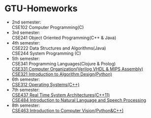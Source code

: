 # GTU-Homeworks


* 2nd semester:  
			CSE102 Computer Programming(C)  
* 3rd semester:  
			CSE241 Object Oriented Programming(C++ & Java)  
* 4th semester:  
			CSE222 Data Structures and Algorithms(Java)  
			CSE244 System Programming (C)  
* 5th semester:  
			CSE341 Programming Languages(Clojure & Prolog)  
			[CSE331 Computer Organization(Verilog VHDL & MIPS Assembly)](https://github.com/sevvalmehder/32-bit-MIPS-Processor)  
			[CSE321 Introduction to Algorithm Design(Python)](IntroductionToAlgorithmDesign/)  
* 6th semester:  
			[CSE312 Operating Systems(C++)](https://github.com/sevvalmehder/Simple-Operating-System) 
* 7th semester:  
			[CSE437 Real Time System Architectures(C++11)](RealTimeSystemArchitectures/)  
			[CSE484 Introduction to Natural Language and Speech Processing](NaturalLanguageProcessing/)  
* 8th semester:  
			[CSE463 Introduction to Computer Vision(Python&C++)](IntroductionToComputerVision/)
